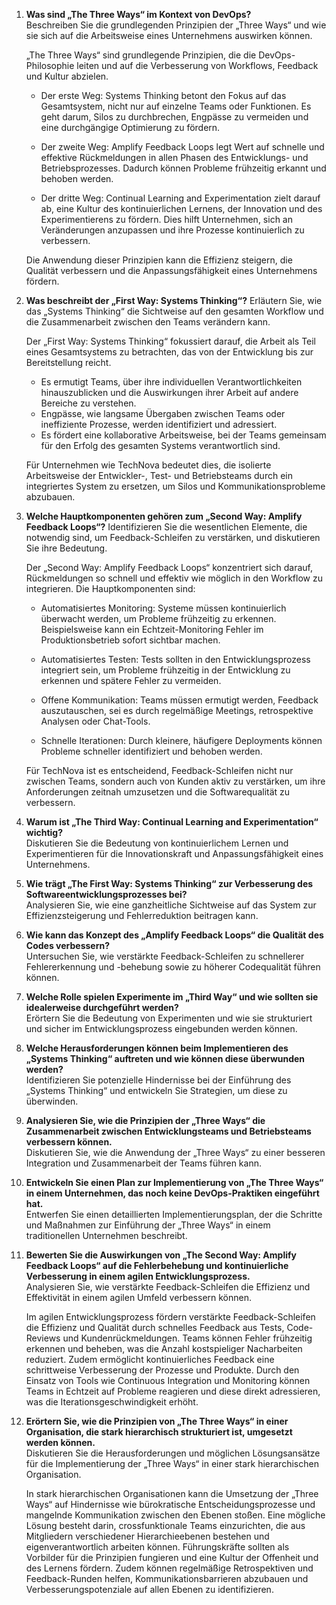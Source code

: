 1. **Was sind „The Three Ways“ im Kontext von DevOps?**  
   Beschreiben Sie die grundlegenden Prinzipien der „Three Ways“ und wie sie sich auf die Arbeitsweise eines Unternehmens auswirken können.

   „The Three Ways“ sind grundlegende Prinzipien, die die DevOps-Philosophie leiten und auf die Verbesserung von Workflows, Feedback und Kultur abzielen.

   - Der erste Weg: Systems Thinking betont den Fokus auf das Gesamtsystem, nicht nur auf einzelne Teams oder Funktionen. Es geht darum, Silos zu durchbrechen, Engpässe zu vermeiden und eine durchgängige Optimierung zu fördern.

   - Der zweite Weg: Amplify Feedback Loops legt Wert auf schnelle und effektive Rückmeldungen in allen Phasen des Entwicklungs- und Betriebsprozesses. Dadurch können Probleme frühzeitig erkannt und behoben werden.

   - Der dritte Weg: Continual Learning and Experimentation zielt darauf ab, eine Kultur des kontinuierlichen Lernens, der Innovation und des Experimentierens zu fördern. Dies hilft Unternehmen, sich an Veränderungen anzupassen und ihre Prozesse kontinuierlich zu verbessern.

   Die Anwendung dieser Prinzipien kann die Effizienz steigern, die Qualität verbessern und die Anpassungsfähigkeit eines Unternehmens fördern.

2. **Was beschreibt der „First Way: Systems Thinking“?**
   Erläutern Sie, wie das „Systems Thinking“ die Sichtweise auf den gesamten Workflow und die Zusammenarbeit zwischen den Teams verändern kann.

   Der „First Way: Systems Thinking“ fokussiert darauf, die Arbeit als Teil eines Gesamtsystems zu betrachten, das von der Entwicklung bis zur Bereitstellung reicht.

    - Es ermutigt Teams, über ihre individuellen Verantwortlichkeiten hinauszublicken und die Auswirkungen ihrer Arbeit auf andere Bereiche zu verstehen.
    - Engpässe, wie langsame Übergaben zwischen Teams oder ineffiziente Prozesse, werden identifiziert und adressiert.
    - Es fördert eine kollaborative Arbeitsweise, bei der Teams gemeinsam für den Erfolg des gesamten Systems verantwortlich sind.

   Für Unternehmen wie TechNova bedeutet dies, die isolierte Arbeitsweise der Entwickler-, Test- und Betriebsteams durch ein integriertes System zu ersetzen, um Silos und Kommunikationsprobleme abzubauen.

3. **Welche Hauptkomponenten gehören zum „Second Way: Amplify Feedback Loops“?**
Identifizieren Sie die wesentlichen Elemente, die notwendig sind, um Feedback-Schleifen zu verstärken, und diskutieren Sie ihre Bedeutung.

   Der „Second Way: Amplify Feedback Loops“ konzentriert sich darauf, Rückmeldungen so schnell und effektiv wie möglich in den Workflow zu integrieren. Die Hauptkomponenten sind:

    - Automatisiertes Monitoring: Systeme müssen kontinuierlich überwacht werden, um Probleme frühzeitig zu erkennen. Beispielsweise kann ein Echtzeit-Monitoring Fehler im Produktionsbetrieb sofort sichtbar machen.

    - Automatisiertes Testen: Tests sollten in den Entwicklungsprozess integriert sein, um Probleme frühzeitig in der Entwicklung zu erkennen und spätere Fehler zu vermeiden.

    - Offene Kommunikation: Teams müssen ermutigt werden, Feedback auszutauschen, sei es durch regelmäßige Meetings, retrospektive Analysen oder Chat-Tools.

    - Schnelle Iterationen: Durch kleinere, häufigere Deployments können Probleme schneller identifiziert und behoben werden.

   Für TechNova ist es entscheidend, Feedback-Schleifen nicht nur zwischen Teams, sondern auch von Kunden aktiv zu verstärken, um ihre Anforderungen zeitnah umzusetzen und die Softwarequalität zu verbessern.

4. **Warum ist „The Third Way: Continual Learning and Experimentation“ wichtig?**  
   Diskutieren Sie die Bedeutung von kontinuierlichem Lernen und Experimentieren für die Innovationskraft und Anpassungsfähigkeit eines Unternehmens.

5. **Wie trägt „The First Way: Systems Thinking“ zur Verbesserung des Softwareentwicklungsprozesses bei?**  
   Analysieren Sie, wie eine ganzheitliche Sichtweise auf das System zur Effizienzsteigerung und Fehlerreduktion beitragen kann.

6. **Wie kann das Konzept des „Amplify Feedback Loops“ die Qualität des Codes verbessern?**  
   Untersuchen Sie, wie verstärkte Feedback-Schleifen zu schnellerer Fehlererkennung und -behebung sowie zu höherer Codequalität führen können.

7. **Welche Rolle spielen Experimente im „Third Way“ und wie sollten sie idealerweise durchgeführt werden?**  
   Erörtern Sie die Bedeutung von Experimenten und wie sie strukturiert und sicher im Entwicklungsprozess eingebunden werden können.

8. **Welche Herausforderungen können beim Implementieren des „Systems Thinking“ auftreten und wie können diese überwunden werden?**  
   Identifizieren Sie potenzielle Hindernisse bei der Einführung des „Systems Thinking“ und entwickeln Sie Strategien, um diese zu überwinden.

9. **Analysieren Sie, wie die Prinzipien der „Three Ways“ die Zusammenarbeit zwischen Entwicklungsteams und Betriebsteams verbessern können.**  
    Diskutieren Sie, wie die Anwendung der „Three Ways“ zu einer besseren Integration und Zusammenarbeit der Teams führen kann.

10. **Entwickeln Sie einen Plan zur Implementierung von „The Three Ways“ in einem Unternehmen, das noch keine DevOps-Praktiken eingeführt hat.**  
    Entwerfen Sie einen detaillierten Implementierungsplan, der die Schritte und Maßnahmen zur Einführung der „Three Ways“ in einem traditionellen Unternehmen beschreibt.

11. **Bewerten Sie die Auswirkungen von „The Second Way: Amplify Feedback Loops“ auf die Fehlerbehebung und kontinuierliche Verbesserung in einem agilen Entwicklungsprozess.**  
    Analysieren Sie, wie verstärkte Feedback-Schleifen die Effizienz und Effektivität in einem agilen Umfeld verbessern können.

    Im agilen Entwicklungsprozess fördern verstärkte Feedback-Schleifen die Effizienz und Qualität durch schnelles Feedback aus Tests, Code-Reviews und Kundenrückmeldungen. Teams können Fehler frühzeitig erkennen und beheben, was die Anzahl kostspieliger Nacharbeiten reduziert. Zudem ermöglicht kontinuierliches Feedback eine schrittweise Verbesserung der Prozesse und Produkte. Durch den Einsatz von Tools wie Continuous Integration und Monitoring können Teams in Echtzeit auf Probleme reagieren und diese direkt adressieren, was die Iterationsgeschwindigkeit erhöht.

12. **Erörtern Sie, wie die Prinzipien von „The Three Ways“ in einer Organisation, die stark hierarchisch strukturiert ist, umgesetzt werden können.**  
    Diskutieren Sie die Herausforderungen und möglichen Lösungsansätze für die Implementierung der „Three Ways“ in einer stark hierarchischen Organisation.

    In stark hierarchischen Organisationen kann die Umsetzung der „Three Ways“ auf Hindernisse wie bürokratische Entscheidungsprozesse und mangelnde Kommunikation zwischen den Ebenen stoßen. Eine mögliche Lösung besteht darin, crossfunktionale Teams einzurichten, die aus Mitgliedern verschiedener Hierarchieebenen bestehen und eigenverantwortlich arbeiten können. Führungskräfte sollten als Vorbilder für die Prinzipien fungieren und eine Kultur der Offenheit und des Lernens fördern. Zudem können regelmäßige Retrospektiven und Feedback-Runden helfen, Kommunikationsbarrieren abzubauen und Verbesserungspotenziale auf allen Ebenen zu identifizieren.
